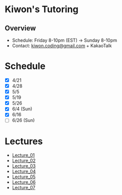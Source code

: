 # Kiwon's Tutoring
## Overview
* Schedule: Friday 8-10pm (EST) -> Sunday 8-10pm
* Contact: kiwon.coding@gmail.com + KakaoTalk

# Schedule
- [x] 4/21
- [x] 4/28
- [x] 5/5
- [x] 5/19
- [x] 5/26
- [x] 6/4 (Sun)
- [x] 6/16
- [ ] 6/26 (Sun)

# Lectures
* [Lecture_01](lectures/lecture_01.md)
* [Lecture_02](lectures/lecture_02.md)
* [Lecture_03](lectures/lecture_03.md)
* [Lecture_04](lectures/lecture_04.md)
* [Lecture_05](lectures/lecture_05.md)
* [Lecture_06](lectures/lecture_06.md)
* [Lecture_07](lectures/lecture_07.md)

